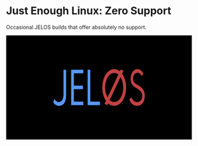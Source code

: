 # Just Enough Linux: Zero Support

Occasional JELOS builds that offer absolutely no support.

![alt text](https://github.com/trevholland/JELZS/blob/main/splash/splash.png?raw=true)
